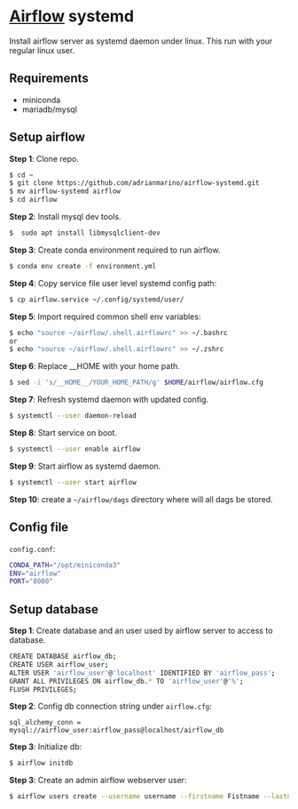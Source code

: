 # [Airflow](https://airflow.apache.org/) systemd

Install airflow server as systemd daemon under linux. This run with your regular linux user.

## Requirements

* miniconda
* mariadb/mysql

## Setup airflow

**Step 1**: Clone repo.

```bash
$ cd ~
$ git clone https://github.com/adrianmarino/airflow-systemd.git
$ mv airflow-systemd airflow
$ cd airflow
```

**Step 2**: Install mysql dev tools.

```bash
$  sudo apt install libmysqlclient-dev
```
 
**Step 3**: Create conda environment required to run airflow.

```bash
$ conda env create -f environment.yml
```

**Step 4**: Copy service file user level systemd config path:

```bash
$ cp airflow.service ~/.config/systemd/user/
```

**Step 5**: Import required common shell env variables:

```bash
$ echo "source ~/airflow/.shell.airflowrc" >> ~/.bashrc 
or
$ echo "source ~/airflow/.shell.airflowrc" >> ~/.zshrc
```


**Step 6**: Replace __HOME with your home path.

```bash
$ sed -i 's/__HOME__/YOUR_HOME_PATH/g' $HOME/airflow/airflow.cfg
```


**Step 7**: Refresh systemd daemon with updated config.

```bash
$ systemctl --user daemon-reload
```

**Step 8**: Start service on boot.

```bash
$ systemctl --user enable airflow
```


**Step 9**: Start airflow as systemd daemon.

```bash
$ systemctl --user start airflow
```

**Step 10**: create a `~/airflow/dags` directory where will all dags be stored.

## Config file

`config.conf`:
```bash
CONDA_PATH="/opt/miniconda3"
ENV="airflow"
PORT="8080"
```

## Setup database

**Step 1**: Create database and an user used by airflow server to access to database.

```bash
CREATE DATABASE airflow_db;
CREATE USER airflow_user;
ALTER USER 'airflow_user'@'localhost' IDENTIFIED BY 'airflow_pass';
GRANT ALL PRIVILEGES ON airflow_db.* TO 'airflow_user'@'%';
FLUSH PRIVILEGES;
```

**Step 2**: Config db connection string under `airflow.cfg`: 

```init
sql_alchemy_conn = mysql://airflow_user:airflow_pass@localhost/airflow_db
```

**Step 3**: Initialize db:

```bash
$ airflow initdb
```

**Step 3**: Create an admin airflow webserver user:

```bash
$ airflow users create --username username --firstname Fistname --lastname LastName --role Admin --email my.email@gmail.com
```
